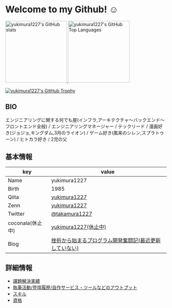 # Welcome to my Github! ☺️

<a href="https://github.com/anuraghazra/github-readme-stats">
  <img height='192' alt="yukimura1227's GitHub stats" src="https://github-readme-stats.vercel.app/api?username=yukimura1227&count_private=true&theme=dracula"/>
</a>

<a href="https://github.com/anuraghazra/github-readme-stats">
  <img height='192' alt="yukimura1227's GitHub Top Languages" src="https://github-readme-stats.vercel.app/api/top-langs/?username=yukimura1227&count_private=true&layout=compact&theme=dracula"/>
</a>

[![yukimura1227's GitHub Trophy](https://github-profile-trophy.vercel.app/?username=yukimura1227&column=-1&theme=dracula)](https://github.com/ryo-ma/github-profile-trophy)

## BIO

エンジニアリングに関する何でも屋(インフラ,アーキテクチャ〜バックエンド〜フロントエンド全般) / エンジニアリングマネージャー / テックリード / 漫画好き(ジョジョ,キングダム,3月のライオン) / ゲーム好き(風来のシレン,スプラトゥーン) / ヒトカラ好き / 2児の父

## 基本情報

| key              | value                                                                                       |
| ---------------- | ------------------------------------------------------------------------------------------- |
| Name             | yukimura1227                                                                                |
| Birth            | 1985                                                                                        |
| Qiita            | [yukimura1227](https://qiita.com/yukimura1227)                                              |
| Zenn             | [yukimura1227](https://zenn.dev/1227yukimura)                                               |
| Twitter          | [@takamura1227](https://twitter.com/takamura1227)                                           |
| coconala(休止中) | [yukimura1227(休止中)](https://profile.coconala.com/users/19294)                            |
| Blog             | [挫折から始まるプログラム開発奮闘記(最近更新していない)](http://yukimura1227.blog.fc2.com/) |

## 詳細情報

- [課題解決実績](./details/track-records.md)
- [執筆活動/登壇履歴/自作サービス・ツールなどのアウトプット](./details/outputs.md)
- [スキル](./details/skills.md)
- [資格](./details/certifications.md)
